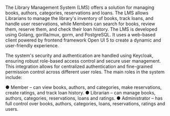 The Library Management System (LMS) offers a solution for managing books, authors, categories, reservations and loans. The LMS allows Librarians to manage the library's inventory of books, track loans, and handle user reservations, while Members can search for books, review them, reserve them, and check their loan history. The LMS is developed using Golang, gorilla/mux, gorm, and PostgreSQL. It uses a web-based client powered by frontend framework Open UI 5 to create a dynamic and user-friendly experience. 

The system's security and authentication are handled using Keycloak, ensuring robust role-based access control and secure user management. This integration allows for centralized authentication and fine-grained permission control across different user roles. The main roles in the system include:

●	Member – can view books, authors, and categories, make reservations, create ratings, and track loan history.
●	Librarian – can manage books, authors, categories, reservations, loans and ratings.
●	Administrator – has full control over books, authors, categories, loans, reservations, ratings and users.
